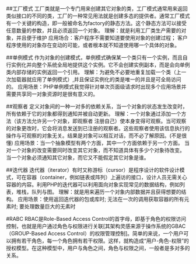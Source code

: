 ##工厂模式
工厂类就是一个专门用来创建其它对象的类，工厂模式通常用来返回类似接口的不同的类，工厂的一种常见用法就是创建多态的提供者。通常工厂模式有一个关键的构造，即一般被命名为factory的静态方法。这个静态方法可以接受任意数量的参数，并且必须返回一个对象。
理解：就是利用工厂类生产需要的对象，并且便于维护
应用场合：客户程序不需要知道要使用对象的创建过程；
		客户程序使用的对象存在变动的可能，或者根本就不知道使用哪一个具体的对象。


##单例模式
作为对象的创建模式，单例模式确保某一个类只有一个实例，而且自行实例化并向整个系统全局地提供这个实例。它不会创建实例副本，而是会向单例类内部存储的实例返回一个引用。
理解：为避免不必要地重复加载一个类（上一次加载器就应用了单例模式）,并且保证实例化的类是唯一的并且是可全局访问的。
应用场景：PHP单例模式我觉得针对单次页面级请求时出现多个应用场景并需要共享同一对象资源时是很有意义的。


##观察者
定义对象间的一种一对多的依赖关系，当一个对象的状态发生改变时，所有依赖于它的对象都得到通知并被自动更新。
理解：一个对象通过添加一个方法（该方法允许另一个对象，即观察者 注册自己）使本身变得可观察。当可观察的对象更改时，它会将消息发送到已注册的观察者。这些观察者使用该信息执行的操作与可观察的对象无关。结果是对象可以相互对话，而不必了解原因。(不是很懂)
应用场景：当一个抽象模型有两个方面，其中一个方面依赖于另一个方面。
		当对一个对象的改变需要同时改变其它对象，而不知道具体有多少个对象待改变。
		当一个对象必须通知其它对象，而它又不能假定其它对象是谁。


##迭代器
迭代器（iterator）有时又称游标（cursor）是程序设计的软件设计模式，可在容器（container，例如链表或阵列）上遍访的接口，设计人员无需关心容器的内容。利用PHP的迭代器可以利用面向对象实现常见的数据结构，例如列表，堆栈，队列与图。
理解：就是用来遍历一个对象内部数据并且获得想要的结构。
应用场景：使用返回迭代器的包或库时;
		无法在一次的调用获取容器的所有元素时;
		要处理数量巨大的无素时

#RABC
RBAC是Role-Based Access Control的首字母，即基于角色的权限访问控制，也就是用户通过角色与权限进行关联[其架构灵感来源于操作系统的GBAC（GROUP-Based Access Control）的权限管理控制]。简单的来说，一个用户可以拥有若干角色，每一个角色拥有若干权限。这样，就构造成“用户-角色-权限”的授权模型。在这种模型中，用户与角色之间，角色与权限之间，一般者是多对多的关系。